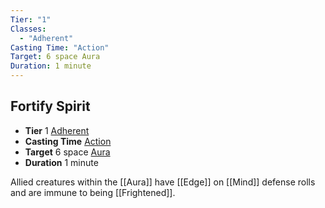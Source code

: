 ```yaml
---
Tier: "1"
Classes:
  - "Adherent"
Casting Time: "Action"
Target: 6 space Aura
Duration: 1 minute
---
```

## Fortify Spirit
- **Tier** 1 [Adherent](app://obsidian.md/SRD/Archetypes/Adherent.md)
- **Casting Time** [Action](app://obsidian.md/SRD/Glossary/Action.md)
- **Target** 6 space [Aura](app://obsidian.md/Aura)
- **Duration** 1 minute

Allied creatures within the [[Aura]] have [[Edge]] on [[Mind]] defense rolls and are immune to being [[Frightened]].